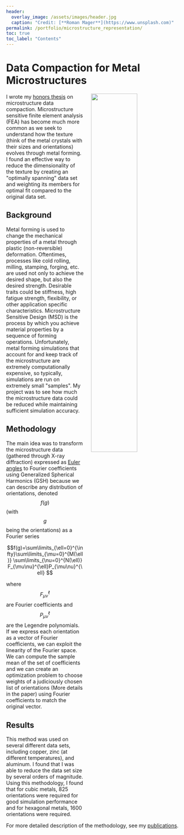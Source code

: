 ```yaml
---
header:
  overlay_image: /assets/images/header.jpg
  caption: "Credit: [**Roman Mager**](https://www.unsplash.com)"
permalink: /portfolio/microstructure_representation/
toc: true
toc_label: "Contents"
---
```


# Data Compaction for Metal Microstructures

<img src="{{ site.url }}/assets/images/CrystalGrain.jpg" width="50%" hspace="20" align="right">

I wrote my [honors thesis][1] on microstructure data compaction. Microstructure sensitive finite element analysis (FEA) has become much more common as we seek to understand how the texture (think of the metal crystals with their sizes and orientations) evolves through metal forming. I found an effective way to reduce the dimensionality of the texture by creating an "optimally spanning" data set and weighting its members for optimal fit compared to the original data set.

## Background

Metal forming is used to change the mechanical properties of a metal through plastic (non-reversible) deformation. Oftentimes, processes like cold rolling, milling, stamping, forging, etc. are used not only to achieve the desired shape, but also the desired strength. Desirable traits could be stiffness, high fatigue strength, flexibility, or other application specific characteristics. Microstructure Sensitive Design (MSD) is the process by which you achieve material properties by a sequence of forming operations. Unfortunately, metal forming simulations that account for and keep track of the microstructure are extremely computationally expensive, so typically, simulations are run on extremely small "samples". My project was to see how much the microstructure data could be reduced while maintaining sufficient simulation accuracy.

## Methodology

The main idea was to transform the microstructure data (gathered through X-ray diffraction) expressed as [Euler angles][2] to Fourier coefficients using Generalized Spherical Harmonics (GSH) because we can describe any distribution of orientations, denoted $$f(g)$$ (with $$g$$ being the orientations) as a Fourier series

$$f(g)=\sum\limits_{\ell=0}^{\infty}\sum\limits_{\mu=0}^{M(\ell)} \sum\limits_{\nu=0}^{N(\ell)} F_{\mu\nu}^{\ell}P_{\mu\nu}^{\ell} $$

where $$F_{\mu\nu}^{\ell}$$ are Fourier coefficients and $$P_{\mu\nu}^{\ell}$$ are the Legendre polynomials. If we express each orientation as a vector of Fourier coefficients, we can exploit the linearity of the Fourier space. We can compute the sample mean of the set of coefficients and we can create an optimization problem to choose weights of a judiciously chosen list of orientations (More details in the paper) using Fourier coefficients to match the original vector.

## Results

This method was used on several different data sets, including copper, zinc (at different temperatures), and aluminum. I found that I was able to reduce the data set size by several orders of magnitude. Using this methodology, I found that for cubic metals, 825 orientations were required for good simulation performance and for hexagonal metals, 1600 orientations were required.

For more detailed description of the methodology, see my [publications](/publications/).

[1]: /assets/docs/senior_final_report.pdf

[2]: https://en.wikipedia.org/wiki/Euler_angles
